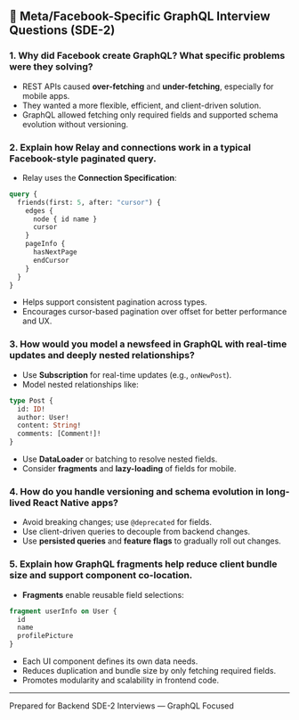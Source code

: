 

## 🏢 Meta/Facebook-Specific GraphQL Interview Questions (SDE-2)

### 1. Why did Facebook create GraphQL? What specific problems were they solving?

* REST APIs caused **over-fetching** and **under-fetching**, especially for mobile apps.
* They wanted a more flexible, efficient, and client-driven solution.
* GraphQL allowed fetching only required fields and supported schema evolution without versioning.

### 2. Explain how Relay and connections work in a typical Facebook-style paginated query.

* Relay uses the **Connection Specification**:

```graphql
query {
  friends(first: 5, after: "cursor") {
    edges {
      node { id name }
      cursor
    }
    pageInfo {
      hasNextPage
      endCursor
    }
  }
}
```

* Helps support consistent pagination across types.
* Encourages cursor-based pagination over offset for better performance and UX.

### 3. How would you model a newsfeed in GraphQL with real-time updates and deeply nested relationships?

* Use **Subscription** for real-time updates (e.g., `onNewPost`).
* Model nested relationships like:

```graphql
type Post {
  id: ID!
  author: User!
  content: String!
  comments: [Comment!]!
}
```

* Use **DataLoader** or batching to resolve nested fields.
* Consider **fragments** and **lazy-loading** of fields for mobile.

### 4. How do you handle versioning and schema evolution in long-lived React Native apps?

* Avoid breaking changes; use `@deprecated` for fields.
* Use client-driven queries to decouple from backend changes.
* Use **persisted queries** and **feature flags** to gradually roll out changes.

### 5. Explain how GraphQL fragments help reduce client bundle size and support component co-location.

* **Fragments** enable reusable field selections:

```graphql
fragment userInfo on User {
  id
  name
  profilePicture
}
```

* Each UI component defines its own data needs.
* Reduces duplication and bundle size by only fetching required fields.
* Promotes modularity and scalability in frontend code.

---

Prepared for Backend SDE-2 Interviews — GraphQL Focused
